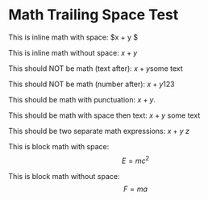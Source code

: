# Math Trailing Space Test

This is inline math with space: $x + y $

This is inline math without space: $x + y$

This should NOT be math (text after): $x + y$some text

This should NOT be math (number after): $x + y$123

This should be math with punctuation: $x + y$.

This should be math with space then text: $x + y$ some text

This should be two separate math expressions: $x + y$ $z$

This is block math with space:
$$
E = mc^2
$$

This is block math without space:
$$
F = ma
$$